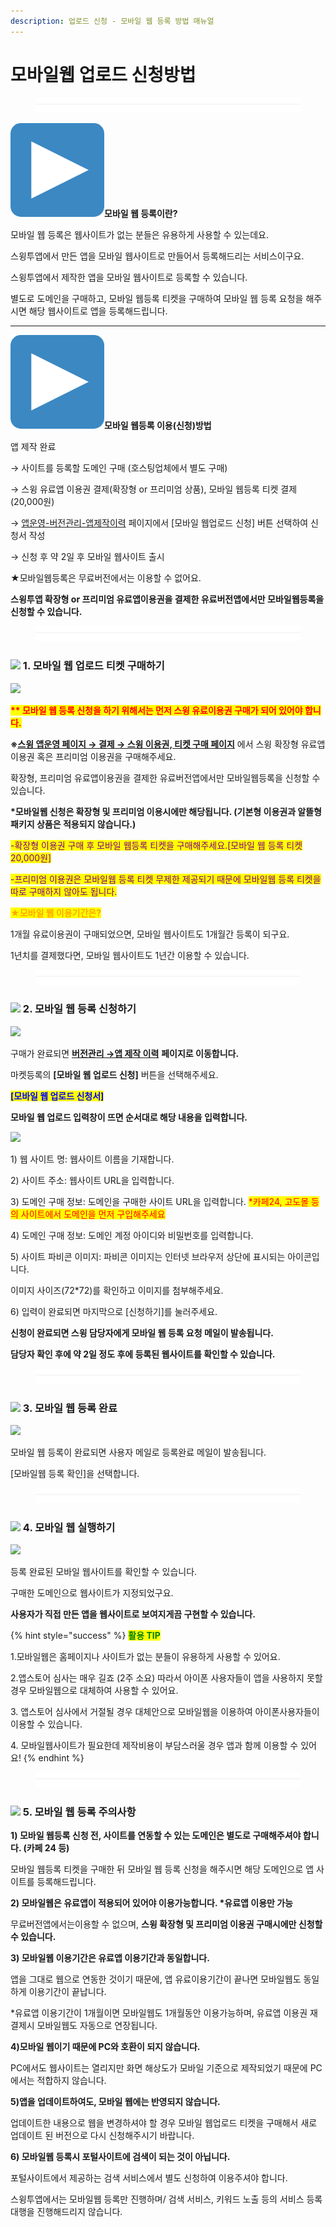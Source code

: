 ```yaml
---
description: 업로드 신청 - 모바일 웹 등록 방법 매뉴얼
---
```


# 모바일웹 업로드 신청방법

<figure><img src="../../../.gitbook/assets/구분선 (1).PNG" alt=""><figcaption></figcaption></figure>

<img src="../../../.gitbook/assets/image (9).png" alt="" data-size="line">**모바일 웹 등록이란?**

모바일 웹 등록은 웹사이트가 없는 분들은 유용하게 사용할 수 있는데요.

스윙투앱에서 만든 앱을 모바일 웹사이트로 만들어서 등록해드리는 서비스이구요.

스윙투앱에서 제작한 앱을 모바일 웹사이트로 등록할 수 있습니다. &#x20;

별도로 도메인을 구매하고, 모바일 웹등록 티켓을 구매하여 모바일 웹 등록 요청을 해주시면 해당 웹사이트로 앱을 등록해드립니다.&#x20;

***

<img src="../../../.gitbook/assets/image (9).png" alt="" data-size="line">**모바일 웹등록 이용(신청)방법**

앱 제작 완료

→ 사이트를 등록할 도메인 구매 (호스팅업체에서 별도 구매)

→ 스윙 유료앱 이용권 결제(확장형 or 프리미엄 상품), 모바일 웹등록 티켓 결제 (20,000원)&#x20;

→ [앱운영-버전관리-앱제작이력](http://www.swing2app.co.kr/view/app\_work\_history) 페이지에서 \[모바일 웹업로드 신청] 버튼 선택하여 신청서 작성

→ 신청 후 약 2일 후 모바일 웹사이트 출시



★모바일웹등록은 무료버전에서는 이용할 수 없어요.

**스윙투앱 확장형 or 프리미엄 유료앱이용권을 결제한 유료버전앱에서만 모바일웹등록을 신청할 수 있습니다.**

<figure><img src="../../../.gitbook/assets/구분선 (1) (1).PNG" alt=""><figcaption></figcaption></figure>

### ![](https://wp.swing2app.co.kr/wp-content/uploads/2020/04/%EB%8B%A8%EB%9D%BD1-1.png) 1. 모바일 웹 업로드 티켓 구매하기

![](https://wp.swing2app.co.kr/wp-content/uploads/2018/10/%EC%9D%B4%EB%AF%B8%EC%A7%8012.png)

<mark style="color:red;">**\*\* 모바일 웹 등록 신청을 하기 위해서는 먼저 스윙 유료이용권 구매가 되어 있어야 합니다.**</mark>

**※**[**스윙 앱운영 페이지 → 결제 → 스윙 이용권, 티켓 구매 페이지**](https://www.swing2app.co.kr/view/shop\_list) 에서 스윙 확장형 유료앱 이용권 혹은 프리미엄 이용권을 구매해주세요.

확장형, 프리미엄 유료앱이용권을 결제한 유료버전앱에서만 모바일웹등록을 신청할 수 있습니다.&#x20;

&#x20;**\*모바일웹 신청은 확장형 및 프리미엄 이용시에만 해당됩니다. (기본형 이용권과 알뜰형 패키지 상품은 적용되지 않습니다.)**

<mark style="color:purple;">-확장형 이용권 구매 후 모바일 웹등록 티켓을 구매해주세요.\[모바일 웹 등록 티켓 20,000원]</mark>

<mark style="color:purple;">-프리미엄 이용권은 모바일웹 등록 티켓 무제한 제공되기 때문에 모바일웹 등록 티켓을 따로 구매하지 않아도 됩니다.</mark>&#x20;



<mark style="color:orange;">**★모바일 웹 이용기간은?**</mark>

1개월 유료이용권이 구매되었으면, 모바일 웹사이트도 1개월간 등록이 되구요.

1년치를 결제했다면, 모바일 웹사이트도 1년간 이용할 수 있습니다.

<figure><img src="../../../.gitbook/assets/구분선 (1).PNG" alt=""><figcaption></figcaption></figure>

### ![](https://wp.swing2app.co.kr/wp-content/uploads/2020/04/%EB%8B%A8%EB%9D%BD1-1.png) 2. 모바일 웹 등록 신청하기

![](https://wp.swing2app.co.kr/wp-content/uploads/2018/10/%EB%AA%A8%EB%B0%94%EC%9D%BC%EC%9B%B9%EC%8B%A0%EA%B7%9C1.png)

구매가 완료되면 [**버전관리 →앱 제작 이력**](https://www.swing2app.co.kr/view/app\_work\_history) **페이지로 이동합니다.**

마켓등록의 **\[모바일 웹 업로드 신청]** 버튼을 선택해주세요.



<mark style="color:blue;">**\[모바일 웹 업로드 신청서]**</mark>

**모바일 웹 업로드 입력창이 뜨면 순서대로 해당 내용을 입력합니다.**

![](https://wp.swing2app.co.kr/wp-content/uploads/2021/08/%EB%AA%A8%EB%B0%94%EC%9D%BC%EC%9B%B9-5.png)

1\) 웹 사이트 명: 웹사이트 이름을 기재합니다.

2\) 사이트 주소: 웹사이트 URL을 입력합니다.

3\) 도메인 구매 정보: 도메인을 구매한 사이트 URL을 입력합니다. <mark style="color:red;">\*카페24, 고도몰 등의 사이트에서 도메인을 먼저 구입해주세요</mark>

4\) 도메인 구매 정보: 도메인 계정 아이디와 비밀번호를 입력합니다.

5\) 사이트 파비콘 이미지: 파비콘 이미지는 인터넷 브라우저 상단에 표시되는 아이콘입니다.

이미지 사이즈(72\*72)를 확인하고 이미지를 첨부해주세요.

6\) 입력이 완료되면 마지막으로 \[신청하기]를 눌러주세요.

**신청이 완료되면 스윙 담당자에게 모바일 웹 등록 요청 메일이 발송됩니다.**

**담당자 확인 후에 약 2일 정도 후에 등록된 웹사이트를 확인할 수 있습니다.**&#x20;

<figure><img src="../../../.gitbook/assets/구분선 (1).PNG" alt=""><figcaption></figcaption></figure>

### ![](https://wp.swing2app.co.kr/wp-content/uploads/2020/04/%EB%8B%A8%EB%9D%BD1-1.png) 3. 모바일 웹 등록 완료

![](https://wp.swing2app.co.kr/wp-content/uploads/2021/08/%EB%AC%B4%EB%A3%8C%EC%83%81%EC%9A%A92.png)

모바일 웹 등록이 완료되면 사용자 메일로 등록완료 메일이 발송됩니다.&#x20;

\[모바일웹 등록 확인]을 선택합니다.

<figure><img src="../../../.gitbook/assets/구분선 (1).PNG" alt=""><figcaption></figcaption></figure>

### ![](https://wp.swing2app.co.kr/wp-content/uploads/2020/04/%EB%8B%A8%EB%9D%BD1-1.png) 4. 모바일 웹 실행하기

![](https://wp.swing2app.co.kr/wp-content/uploads/2021/08/%EB%AC%B4%EB%A3%8C%EC%83%81%EC%9A%A93.png)

등록 완료된 모바일 웹사이트를 확인할 수 있습니다.

구매한 도메인으로 웹사이트가 지정되었구요.

**사용자가 직접 만든 앱을 웹사이트로 보여지게끔 구현할 수 있습니다.**

{% hint style="success" %}
<mark style="color:green;">**활용 TIP**</mark>

1.모바일웹은 홈페이지나 사이트가 없는 분들이 유용하게 사용할 수 있어요.

2.앱스토어 심사는 매우 길죠 (2주 소요) 따라서 아이폰 사용자들이 앱을 사용하지 못할 경우 모바일웹으로 대체하여 사용할 수 있어요.

3\. 앱스토어 심사에서 거절될 경우 대체안으로 모바일웹을 이용하여 아이폰사용자들이 이용할 수 있습니다.

4\. 모바일웹사이트가 필요한데 제작비용이 부담스러울 경우 앱과 함께 이용할 수 있어요!
{% endhint %}

<figure><img src="../../../.gitbook/assets/구분선 (1).PNG" alt=""><figcaption></figcaption></figure>

### ![](https://wp.swing2app.co.kr/wp-content/uploads/2020/04/%EB%8B%A8%EB%9D%BD1-1.png) 5. 모바일 웹 등록 주의사항

**1) 모바일 웹등록 신청 전, 사이트를 연동할 수 있는 도메인은 별도로 구매해주셔야 합니다. (카페 24 등)**

모바일 웹등록 티켓을 구매한 뒤 모바일 웹 등록 신청을 해주시면 해당 도메인으로 앱 사이트를 등록해드립니다.

**2) 모바일웹은 유료앱이 적용되어 있어야 이용가능합니다. \*유료앱 이용만 가능**

무료버전앱에서는이용할 수 없으며,  **스윙 확장형 및 프리미엄 이용권 구매시에만 신청할 수 있습니다.**&#x20;

**3) 모바일웹 이용기간은 유료앱 이용기간과 동일합니다.**

앱을 그대로 웹으로 연동한 것이기 때문에, 앱 유료이용기간이 끝나면 모바일웹도 동일하게 이용기간이 끝납니다.

\*유료앱 이용기간이 1개월이면 모바일웹도 1개월동안 이용가능하며, 유료앱 이용권 재결제시 모바일웹도 자동으로 연장됩니다.

**4)모바일 웹이기 때문에 PC와 호환이 되지 않습니다.**

PC에서도 웹사이트는 열리지만 화면 해상도가 모바일 기준으로 제작되었기 때문에 PC에서는 적합하지 않습니다.

**5)앱을 업데이트하여도, 모바일 웹에는 반영되지 않습니다.**

업데이트한 내용으로 웹을 변경하셔야 할 경우 모바일 웹업로드 티켓을 구매해서 새로 업데이트 된 버전으로 다시 신청해주시기 바랍니다.

**6) 모바일웹 등록시 포털사이트에 검색이 되는 것이 아닙니다.**

포털사이트에서 제공하는 검색 서비스에서 별도 신청하여 이용주셔야 합니다.

스윙투앱에서는 모바일웹 등록만 진행하며/ 검색 서비스, 키워드 노출 등의 서비스 등록 대행을 진행해드리지 않습니다.





